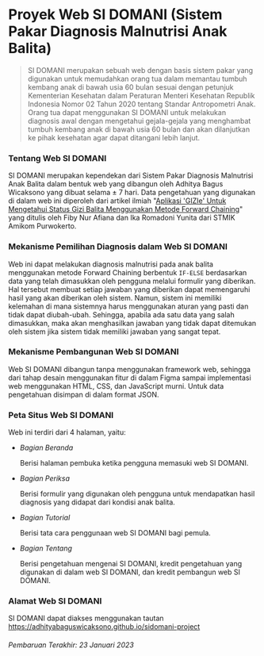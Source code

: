 # Proyek Web SI DOMANI (Sistem Pakar Diagnosis Malnutrisi Anak Balita)

> SI DOMANI merupakan sebuah web dengan basis sistem pakar yang digunakan untuk memudahkan orang tua dalam memantau tumbuh kembang anak di bawah usia 60 bulan sesuai dengan petunjuk Kementerian Kesehatan dalam Peraturan Menteri Kesehatan Republik Indonesia Nomor 02 Tahun 2020 tentang Standar Antropometri Anak. Orang tua dapat menggunakan SI DOMANI untuk melakukan diagnosis awal dengan mengetahui gejala-gejala yang menghambat tumbuh kembang anak di bawah usia 60 bulan dan akan dilanjutkan ke pihak kesehatan agar dapat ditangani lebih lanjut.

### Tentang Web SI DOMANI

SI DOMANI merupakan kependekan dari Sistem Pakar Diagnosis Malnutrisi Anak Balita dalam bentuk web yang dibangun oleh Adhitya Bagus Wicaksono yang dibuat selama ± 7 hari. Data pengetahuan yang digunakan di dalam web ini diperoleh dari artikel ilmiah "[Aplikasi 'GIZIe' Untuk Mengetahui Status Gizi Balita Menggunakan Metode Forward Chaining](http://jurnal.iaii.or.id/index.php/RESTI/article/view/908)" yang ditulis oleh Fiby Nur Afiana dan Ika Romadoni Yunita dari STMIK Amikom Purwokerto.

### Mekanisme Pemilihan Diagnosis dalam Web SI DOMANI

Web ini dapat melakukan diagnosis malnutrisi pada anak balita menggunakan metode Forward Chaining berbentuk `IF-ELSE` berdasarkan data yang telah dimasukkan oleh pengguna melalui formulir yang diberikan. Hal tersebut membuat setiap jawaban yang diberikan dapat memengaruhi hasil yang akan diberikan oleh sistem. Namun, sistem ini memiliki kelemahan di mana sistemnya harus menggunakan aturan yang pasti dan tidak dapat diubah-ubah. Sehingga, apabila ada satu data yang salah dimasukkan, maka akan menghasilkan jawaban yang tidak dapat ditemukan oleh sistem jika sistem tidak memiliki jawaban yang sangat tepat.

### Mekanisme Pembangunan Web SI DOMANI

Web SI DOMANI dibangun tanpa menggunakan framework web, sehingga dari tahap desain menggunakan fitur di dalam Figma sampai implementasi web menggunakan HTML, CSS, dan JavaScript murni. Untuk data pengetahuan disimpan di dalam format JSON.

### Peta Situs Web SI DOMANI

Web ini terdiri dari 4 halaman, yaitu:
+ _Bagian Beranda_
    
  Berisi halaman pembuka ketika pengguna memasuki web SI DOMANI.
    
+ _Bagian Periksa_

  Berisi formulir yang digunakan oleh pengguna untuk mendapatkan hasil diagnosis yang didapat dari kondisi anak balita.

+ _Bagian Tutorial_

  Berisi tata cara penggunaan web SI DOMANI bagi pemula.

+ _Bagian Tentang_

  Berisi pengetahuan mengenai SI DOMANI, kredit pengetahuan yang digunakan di dalam web SI DOMANI, dan kredit pembangun web SI DOMANI.

### Alamat Web SI DOMANI

SI DOMANI dapat diakses menggunakan tautan https://adhityabaguswicaksono.github.io/sidomani-project

###### Pembaruan Terakhir: 23 Januari 2023
